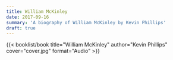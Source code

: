 ```yaml
---
title: William McKinley
date: 2017-09-16
summary: 'A biography of William McKinley by Kevin Phillips'
draft: true
---
```


{{< booklist/book
title="William McKinley"
author="Kevin Phillips"
cover="cover.jpg"
format="Audio" >}}

